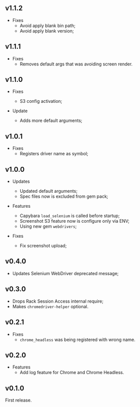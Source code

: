 ## v1.1.2

- Fixes
  - Avoid apply blank bin path;
  - Avoid apply blank version;

## v1.1.1

- Fixes
  - Removes default args that was avoiding screen render.

## v1.1.0

- Fixes
  - S3 config activation;

- Update
  - Adds more default arguments;

## v1.0.1

- Fixes
  - Registers driver name as symbol;

## v1.0.0

- Updates
  - Updated default arguments;
  - Spec files now is excluded from gem pack;

- Features
  - Capybara `load_selenium` is called before startup;
  - Screenshot S3 feature now is configure only via ENV;
  - Using new gem `webdrivers`;

- Fixes
  - Fix screenshot upload;

## v0.4.0

- Updates Selenium WebDriver deprecated message;

## v0.3.0

- Drops Rack Session Access internal require;
- Makes `chromedriver-helper` optional.

## v0.2.1

- Fixes
  - `chrome_headless` was being registered with wrong name.

## v0.2.0

- Features
  - Add log feature for Chrome and Chrome Headless.

## v0.1.0

First release.
